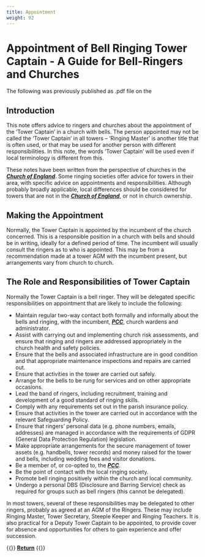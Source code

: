 ```yaml
---
title: Appointment
weight: 92
---
```


# Appointment of Bell Ringing Tower Captain - A Guide for Bell-Ringers and Churches

The following was previously published as .pdf file on the 

## Introduction

This note offers advice to ringers and churches about the appointment of the ‘Tower Captain’ in a church with bells. The person appointed may not be called the ‘Tower Captain’ in all towers – ‘Ringing Master’ is another title that is often used, or that may be used for another person with different responsibilities. In this note, the words ‘Tower Captain’ will be used even if local terminology is different from this.

These notes have been written from the perspective of churches in the ***[Church of England](../glossary/#church-of-england)***. Some ringing societies offer advice for towers in their area, with specific advice on appointments and responsibilities. Although probably broadly applicable, local differences should be considered for towers that are not in the ***[Church of England](../glossary/#church-of-england)***, or not in church ownership.

## Making the Appointment

Normally, the Tower Captain is appointed by the incumbent of the church concerned. This is a responsible position in a church with bells and should be in writing, ideally for a defined period of time. The incumbent will usually consult the ringers as to who is appointed. This may be from a recommendation made at a tower AGM with the incumbent present, but arrangements vary from church to church.

## The Role and Responsibilities of Tower Captain

Normally the Tower Captain is a bell ringer. They will be delegated specific responsibilities on appointment that are likely to include the following:
- Maintain regular two-way contact both formally and informally about the bells and ringing, with the incumbent, ***[PCC](../glossary/#pcc)***, church wardens and administrator.
- Assist with carrying out and implementing church risk assessments, and ensure that ringing and ringers are addressed appropriately in the church health and safety policies.
- Ensure that the bells and associated infrastructure are in good condition and that appropriate maintenance inspections and repairs are carried out.
- Ensure that activities in the tower are carried out safely.
- Arrange for the bells to be rung for services and on other appropriate occasions.
- Lead the band of ringers, including recruitment, training and development of a good standard of ringing skills.
- Comply with any requirements set out in the parish insurance policy.
- Ensure that activities in the tower are carried out in accordance with the relevant Safeguarding Policy.
- Ensure that ringers’ personal data (e.g. phone numbers, emails, addresses) are managed in accordance with the requirements of GDPR (General Data Protection Regulation) legislation.
- Make appropriate arrangements for the secure management of tower assets (e.g. handbells, tower records) and money raised for the tower and bells, including wedding fees and visitor donations.
- Be a member of, or co-opted to, the ***[PCC](../glossary/#pcc)***.
- Be the point of contact with the local ringing society.
- Promote bell ringing positively within the church and local community.
- Undergo a personal DBS (Disclosure and Barring Service) check as required for groups such as bell ringers (this cannot be delegated).

In most towers, several of these responsibilities may be delegated to other ringers, probably as agreed at an AGM of the Ringers. These may include Ringing Master, Tower Secretary, Steeple Keeper and Ringing Teachers. It is also practical for a Deputy Tower Captain to be appointed, to provide cover for absence and opportunities for others to gain experience and offer succession.

{{<hint info>}}
**[Return](../buildingateam/)**
{{</hint>}}